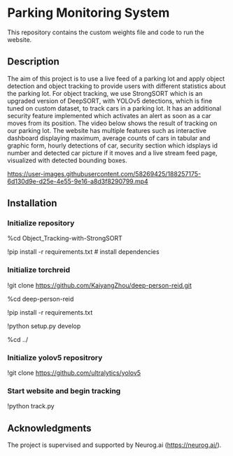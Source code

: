 # Parking Monitoring System
This repository contains the custom weights file and code to run the website.
## Description
The aim of this project is to use a live feed of a parking lot and apply object detection and object tracking to provide users with different statistics about the parking lot. For object tracking, we use StrongSORT which is an upgraded version of DeepSORT, with YOLOv5 detections, which is fine tuned on custom dataset, to track cars in a parking lot. It has an additional security feature implemented which activates an alert as soon as a car moves from its position. The video below shows the result of tracking on our parking lot. The website has multiple features such as interactive dashboard displaying maximum, average counts of cars in tabular and graphic form, hourly detections of car, security section which idsplays id number and detected car picture if it moves and a live stream feed page, visualized with detected bounding boxes.

https://user-images.githubusercontent.com/58269425/188257175-6d130d9e-d25e-4e55-9e16-a8d3f8290799.mp4

## Installation

### Initialize repository 
%cd Object_Tracking-with-StrongSORT

!pip install -r requirements.txt  # install dependencies

### Initialize torchreid
!git clone https://github.com/KaiyangZhou/deep-person-reid.git

%cd deep-person-reid

!pip install -r requirements.txt

!python setup.py develop

%cd ../

### Initialize yolov5 repositrory
!git clone https://github.com/ultralytics/yolov5


### Start website and begin tracking
!python track.py 

## Acknowledgments
The project is supervised and supported by Neurog.ai (https://neurog.ai/).
